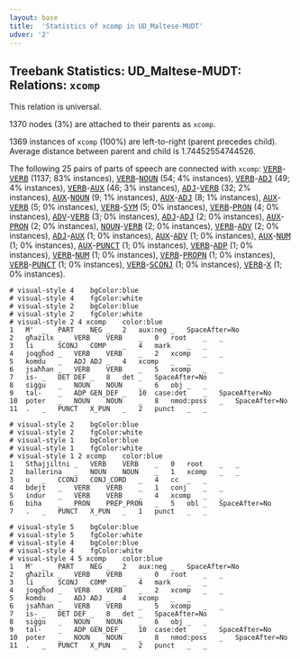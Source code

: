 ```yaml
---
layout: base
title:  'Statistics of xcomp in UD_Maltese-MUDT'
udver: '2'
---
```


## Treebank Statistics: UD_Maltese-MUDT: Relations: `xcomp`

This relation is universal.

1370 nodes (3%) are attached to their parents as `xcomp`.

1369 instances of `xcomp` (100%) are left-to-right (parent precedes child).
Average distance between parent and child is 1.74452554744526.

The following 25 pairs of parts of speech are connected with `xcomp`: <tt><a href="mt_mudt-pos-VERB.html">VERB</a></tt>-<tt><a href="mt_mudt-pos-VERB.html">VERB</a></tt> (1137; 83% instances), <tt><a href="mt_mudt-pos-VERB.html">VERB</a></tt>-<tt><a href="mt_mudt-pos-NOUN.html">NOUN</a></tt> (54; 4% instances), <tt><a href="mt_mudt-pos-VERB.html">VERB</a></tt>-<tt><a href="mt_mudt-pos-ADJ.html">ADJ</a></tt> (49; 4% instances), <tt><a href="mt_mudt-pos-VERB.html">VERB</a></tt>-<tt><a href="mt_mudt-pos-AUX.html">AUX</a></tt> (46; 3% instances), <tt><a href="mt_mudt-pos-ADJ.html">ADJ</a></tt>-<tt><a href="mt_mudt-pos-VERB.html">VERB</a></tt> (32; 2% instances), <tt><a href="mt_mudt-pos-AUX.html">AUX</a></tt>-<tt><a href="mt_mudt-pos-NOUN.html">NOUN</a></tt> (9; 1% instances), <tt><a href="mt_mudt-pos-AUX.html">AUX</a></tt>-<tt><a href="mt_mudt-pos-ADJ.html">ADJ</a></tt> (8; 1% instances), <tt><a href="mt_mudt-pos-AUX.html">AUX</a></tt>-<tt><a href="mt_mudt-pos-VERB.html">VERB</a></tt> (5; 0% instances), <tt><a href="mt_mudt-pos-VERB.html">VERB</a></tt>-<tt><a href="mt_mudt-pos-SYM.html">SYM</a></tt> (5; 0% instances), <tt><a href="mt_mudt-pos-VERB.html">VERB</a></tt>-<tt><a href="mt_mudt-pos-PRON.html">PRON</a></tt> (4; 0% instances), <tt><a href="mt_mudt-pos-ADV.html">ADV</a></tt>-<tt><a href="mt_mudt-pos-VERB.html">VERB</a></tt> (3; 0% instances), <tt><a href="mt_mudt-pos-ADJ.html">ADJ</a></tt>-<tt><a href="mt_mudt-pos-ADJ.html">ADJ</a></tt> (2; 0% instances), <tt><a href="mt_mudt-pos-AUX.html">AUX</a></tt>-<tt><a href="mt_mudt-pos-PRON.html">PRON</a></tt> (2; 0% instances), <tt><a href="mt_mudt-pos-NOUN.html">NOUN</a></tt>-<tt><a href="mt_mudt-pos-VERB.html">VERB</a></tt> (2; 0% instances), <tt><a href="mt_mudt-pos-VERB.html">VERB</a></tt>-<tt><a href="mt_mudt-pos-ADV.html">ADV</a></tt> (2; 0% instances), <tt><a href="mt_mudt-pos-ADJ.html">ADJ</a></tt>-<tt><a href="mt_mudt-pos-AUX.html">AUX</a></tt> (1; 0% instances), <tt><a href="mt_mudt-pos-AUX.html">AUX</a></tt>-<tt><a href="mt_mudt-pos-ADV.html">ADV</a></tt> (1; 0% instances), <tt><a href="mt_mudt-pos-AUX.html">AUX</a></tt>-<tt><a href="mt_mudt-pos-NUM.html">NUM</a></tt> (1; 0% instances), <tt><a href="mt_mudt-pos-AUX.html">AUX</a></tt>-<tt><a href="mt_mudt-pos-PUNCT.html">PUNCT</a></tt> (1; 0% instances), <tt><a href="mt_mudt-pos-VERB.html">VERB</a></tt>-<tt><a href="mt_mudt-pos-ADP.html">ADP</a></tt> (1; 0% instances), <tt><a href="mt_mudt-pos-VERB.html">VERB</a></tt>-<tt><a href="mt_mudt-pos-NUM.html">NUM</a></tt> (1; 0% instances), <tt><a href="mt_mudt-pos-VERB.html">VERB</a></tt>-<tt><a href="mt_mudt-pos-PROPN.html">PROPN</a></tt> (1; 0% instances), <tt><a href="mt_mudt-pos-VERB.html">VERB</a></tt>-<tt><a href="mt_mudt-pos-PUNCT.html">PUNCT</a></tt> (1; 0% instances), <tt><a href="mt_mudt-pos-VERB.html">VERB</a></tt>-<tt><a href="mt_mudt-pos-SCONJ.html">SCONJ</a></tt> (1; 0% instances), <tt><a href="mt_mudt-pos-VERB.html">VERB</a></tt>-<tt><a href="mt_mudt-pos-X.html">X</a></tt> (1; 0% instances).


~~~ conllu
# visual-style 4	bgColor:blue
# visual-style 4	fgColor:white
# visual-style 2	bgColor:blue
# visual-style 2	fgColor:white
# visual-style 2 4 xcomp	color:blue
1	M'	_	PART	NEG	_	2	aux:neg	_	SpaceAfter=No
2	għażilx	_	VERB	VERB	_	0	root	_	_
3	li	_	SCONJ	COMP	_	4	mark	_	_
4	joqgħod	_	VERB	VERB	_	2	xcomp	_	_
5	komdu	_	ADJ	ADJ	_	4	xcomp	_	_
6	jsaħħan	_	VERB	VERB	_	5	xcomp	_	_
7	is-	_	DET	DEF	_	8	det	_	SpaceAfter=No
8	siġġu	_	NOUN	NOUN	_	6	obj	_	_
9	tal-	_	ADP	GEN_DEF	_	10	case:det	_	SpaceAfter=No
10	poter	_	NOUN	NOUN	_	8	nmod:poss	_	SpaceAfter=No
11	.	_	PUNCT	X_PUN	_	2	punct	_	_

~~~


~~~ conllu
# visual-style 2	bgColor:blue
# visual-style 2	fgColor:white
# visual-style 1	bgColor:blue
# visual-style 1	fgColor:white
# visual-style 1 2 xcomp	color:blue
1	Stħajjiltni	_	VERB	VERB	_	0	root	_	_
2	ballerina	_	NOUN	NOUN	_	1	xcomp	_	_
3	u	_	CCONJ	CONJ_CORD	_	4	cc	_	_
4	bdejt	_	VERB	VERB	_	1	conj	_	_
5	indur	_	VERB	VERB	_	4	xcomp	_	_
6	biha	_	PRON	PREP_PRON	_	5	obl	_	SpaceAfter=No
7	.	_	PUNCT	X_PUN	_	1	punct	_	_

~~~


~~~ conllu
# visual-style 5	bgColor:blue
# visual-style 5	fgColor:white
# visual-style 4	bgColor:blue
# visual-style 4	fgColor:white
# visual-style 4 5 xcomp	color:blue
1	M'	_	PART	NEG	_	2	aux:neg	_	SpaceAfter=No
2	għażilx	_	VERB	VERB	_	0	root	_	_
3	li	_	SCONJ	COMP	_	4	mark	_	_
4	joqgħod	_	VERB	VERB	_	2	xcomp	_	_
5	komdu	_	ADJ	ADJ	_	4	xcomp	_	_
6	jsaħħan	_	VERB	VERB	_	5	xcomp	_	_
7	is-	_	DET	DEF	_	8	det	_	SpaceAfter=No
8	siġġu	_	NOUN	NOUN	_	6	obj	_	_
9	tal-	_	ADP	GEN_DEF	_	10	case:det	_	SpaceAfter=No
10	poter	_	NOUN	NOUN	_	8	nmod:poss	_	SpaceAfter=No
11	.	_	PUNCT	X_PUN	_	2	punct	_	_

~~~


